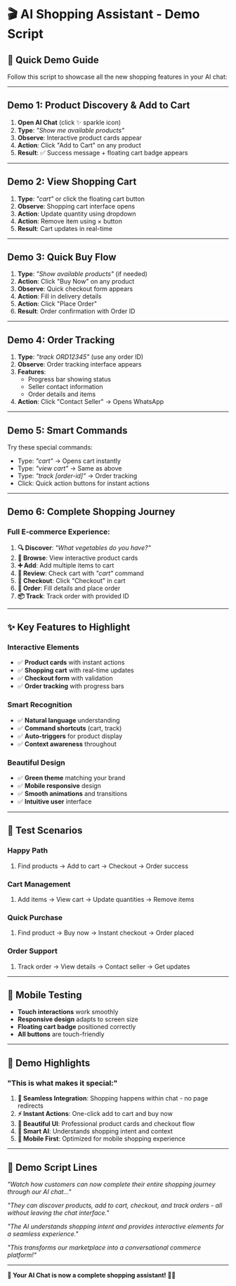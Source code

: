 # 🎬 AI Shopping Assistant - Demo Script

## 🚀 **Quick Demo Guide**

Follow this script to showcase all the new shopping features in your AI chat:

---

## **Demo 1: Product Discovery & Add to Cart**

1. **Open AI Chat** (click ✨ sparkle icon)
2. **Type**: _"Show me available products"_
3. **Observe**: Interactive product cards appear
4. **Action**: Click "Add to Cart" on any product
5. **Result**: ✅ Success message + floating cart badge appears

---

## **Demo 2: View Shopping Cart**

1. **Type**: _"cart"_ or click the floating cart button
2. **Observe**: Shopping cart interface opens
3. **Action**: Update quantity using dropdown
4. **Action**: Remove item using × button
5. **Result**: Cart updates in real-time

---

## **Demo 3: Quick Buy Flow**

1. **Type**: _"Show available products"_ (if needed)
2. **Action**: Click "Buy Now" on any product
3. **Observe**: Quick checkout form appears
4. **Action**: Fill in delivery details
5. **Action**: Click "Place Order"
6. **Result**: Order confirmation with Order ID

---

## **Demo 4: Order Tracking**

1. **Type**: _"track ORD12345"_ (use any order ID)
2. **Observe**: Order tracking interface appears
3. **Features**:
   - Progress bar showing status
   - Seller contact information
   - Order details and items
4. **Action**: Click "Contact Seller" → Opens WhatsApp

---

## **Demo 5: Smart Commands**

Try these special commands:

- Type: _"cart"_ → Opens cart instantly
- Type: _"view cart"_ → Same as above
- Type: _"track [order-id]"_ → Order tracking
- Click: Quick action buttons for instant actions

---

## **Demo 6: Complete Shopping Journey**

### **Full E-commerce Experience:**

1. **🔍 Discover**: _"What vegetables do you have?"_
2. **🛒 Browse**: View interactive product cards
3. **➕ Add**: Add multiple items to cart
4. **👀 Review**: Check cart with _"cart"_ command
5. **🚀 Checkout**: Click "Checkout" in cart
6. **📝 Order**: Fill details and place order
7. **📦 Track**: Track order with provided ID

---

## **✨ Key Features to Highlight**

### **Interactive Elements**

- ✅ **Product cards** with instant actions
- ✅ **Shopping cart** with real-time updates
- ✅ **Checkout form** with validation
- ✅ **Order tracking** with progress bars

### **Smart Recognition**

- ✅ **Natural language** understanding
- ✅ **Command shortcuts** (cart, track)
- ✅ **Auto-triggers** for product display
- ✅ **Context awareness** throughout

### **Beautiful Design**

- ✅ **Green theme** matching your brand
- ✅ **Mobile responsive** design
- ✅ **Smooth animations** and transitions
- ✅ **Intuitive user** interface

---

## **🎯 Test Scenarios**

### **Happy Path**

1. Find products → Add to cart → Checkout → Order success

### **Cart Management**

1. Add items → View cart → Update quantities → Remove items

### **Quick Purchase**

1. Find product → Buy now → Instant checkout → Order placed

### **Order Support**

1. Track order → View details → Contact seller → Get updates

---

## **📱 Mobile Testing**

- **Touch interactions** work smoothly
- **Responsive design** adapts to screen size
- **Floating cart badge** positioned correctly
- **All buttons** are touch-friendly

---

## **🎉 Demo Highlights**

### **"This is what makes it special:"**

1. **🔄 Seamless Integration**: Shopping happens within chat - no page redirects
2. **⚡ Instant Actions**: One-click add to cart and buy now
3. **🎨 Beautiful UI**: Professional product cards and checkout flow
4. **🤖 Smart AI**: Understands shopping intent and context
5. **📱 Mobile First**: Optimized for mobile shopping experience

---

## **💬 Demo Script Lines**

_"Watch how customers can now complete their entire shopping journey through our AI chat..."_

_"They can discover products, add to cart, checkout, and track orders - all without leaving the chat interface."_

_"The AI understands shopping intent and provides interactive elements for a seamless experience."_

_"This transforms our marketplace into a conversational commerce platform!"_

---

**🌱 Your AI Chat is now a complete shopping assistant! 🛒✨**
